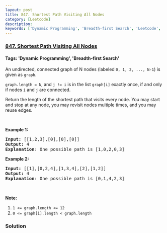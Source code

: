 ```yaml
---
layout: post
title: 847. Shortest Path Visiting All Nodes
category: [Leetcode]
description: 
keywords: ['Dynamic Programming', 'Breadth-first Search', 'Leetcode', 'Hard']
---
```

### [847. Shortest Path Visiting All Nodes](https://leetcode.com/problems/shortest-path-visiting-all-nodes)

#### Tags: 'Dynamic Programming', 'Breadth-first Search'

<div class="content__u3I1 question-content__JfgR"><div><p>An undirected, connected graph of N nodes (labeled <code>0, 1, 2, ..., N-1</code>) is given as <code>graph</code>.</p>
<p><code>graph.length = N</code>, and <code>j != i</code> is in the list <code>graph[i]</code> exactly once, if and only if nodes <code>i</code> and <code>j</code> are connected.</p>
<p>Return the length of the shortest path that visits every node. You may start and stop at any node, you may revisit nodes multiple times, and you may reuse edges.</p>
<p> </p>
<ol>
</ol>
<p><strong>Example 1:</strong></p>
<pre><strong>Input: </strong>[[1,2,3],[0],[0],[0]]
<strong>Output: </strong>4
<strong>Explanation</strong>: One possible path is [1,0,2,0,3]</pre>
<p><strong>Example 2:</strong></p>
<pre><strong>Input: </strong>[[1],[0,2,4],[1,3,4],[2],[1,2]]
<strong>Output: </strong>4
<strong>Explanation</strong>: One possible path is [0,1,4,2,3]
</pre>
<p> </p>
<p><strong>Note:</strong></p>
<ol>
<li><code>1 &lt;= graph.length &lt;= 12</code></li>
<li><code>0 &lt;= graph[i].length &lt; graph.length</code></li>
</ol>
</div></div>

### Solution
